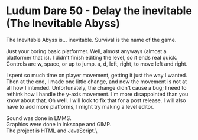# Ludum Dare 50 - Delay the inevitable (The Inevitable Abyss)

The Inevitable Abyss is... inevitable. Survival is the name of the game.

Just your boring basic platformer. Well, almost anyways (almost a platformer that is). I didn't finish editing the level, so it ends real quick.
Controls are w, space, or up to jump. a, d, left, right, to move left and right.

I spent so much time on player movement, getting it just the way I wanted. Then at the end, I made one little change, and now the movement is not at all how I intended. Unfortunately, the change didn't cause a bug; I need to rethink how I handle the y-axis movement. I'm more disappointed than you know about that. Oh well. I will look to fix that for a post release. I will also have to add more platforms, I might try making a level editor.


Sound was done in LMMS.\
Graphics were done in Inkscape and GIMP.\
The project is HTML and JavaScript.\
